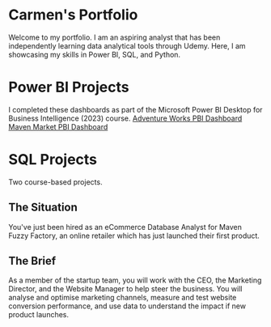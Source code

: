 # Carmen's Portfolio
Welcome to my portfolio. I am an aspiring analyst that has been independently learning data analytical tools through Udemy. Here, I am showcasing my skills in Power BI,
SQL, and Python.

# Power BI Projects
I completed these dashboards as part of the Microsoft Power BI Desktop for Business Intelligence (2023) course.
[Adventure Works PBI Dashboard](https://github.com/cdanielz98/cdanielz98.github.io/blob/main/adventureworks%20report%5B1625%5D.pbix)
[Maven Market PBI Dashboard](https://github.com/cdanielz98/cdanielz98.github.io/blob/main/MavenMarket_Report.pbix)

# SQL Projects
Two course-based projects.
## The Situation
You've just been hired as an eCommerce Database Analyst for Maven Fuzzy Factory, an online retailer which has just launched their first product.
## The  Brief
As a member of the startup team, you will work with the CEO, the Marketing Director, and the Website Manager to help steer the business.
You will analyse and optimise marketing channels, measure and test website conversion performance, and use data to understand the impact if new product launches.
